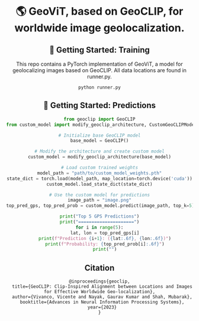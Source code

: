 <div align="center">    
 
# 🌎 GeoViT, based on GeoCLIP, for worldwide image geolocalization.

## 📎 Getting Started: Training

This repo contains a PyTorch implementation of GeoViT, a model for geolocalizing images based on GeoCLIP.
All data locations are found in runner.py.

```
python runner.py
```

## 📎 Getting Started: Predictions

```python
from geoclip import GeoCLIP
from custom_model import modify_geoclip_architecture, CustomGeoCLIPModel

# Initialize base GeoCLIP model
base_model = GeoCLIP()

# Modify the architecture and create custom model
custom_model = modify_geoclip_architecture(base_model)

# Load custom trained weights
model_path = "path/to/custom_model_weights.pth"
state_dict = torch.load(model_path, map_location=torch.device('cuda'))
custom_model.load_state_dict(state_dict)

# Use the custom model for predictions
image_path = "image.png"
top_pred_gps, top_pred_prob = custom_model.predict(image_path, top_k=5)

print("Top 5 GPS Predictions")
print("=====================")
for i in range(5):
    lat, lon = top_pred_gps[i]
    print(f"Prediction {i+1}: ({lat:.6f}, {lon:.6f})")
    print(f"Probability: {top_pred_prob[i]:.6f}")
    print("")
```
## Citation

```
@inproceedings{geoclip,
  title={GeoCLIP: Clip-Inspired Alignment between Locations and Images for Effective Worldwide Geo-localization},
  author={Vivanco, Vicente and Nayak, Gaurav Kumar and Shah, Mubarak},
  booktitle={Advances in Neural Information Processing Systems},
  year={2023}
}
```